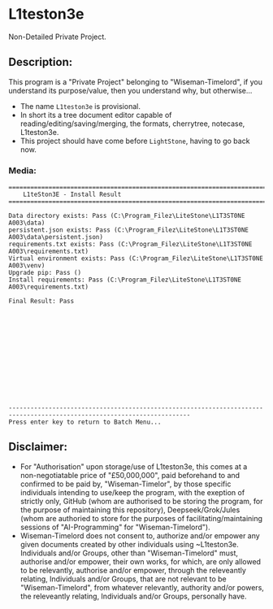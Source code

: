 # L1teston3e
Non-Detailed Private Project.

## Description:
This program is a "Private Project" belonging to "Wiseman-Timelord", if you understand its purpose/value, then you understand why, but otherwise...
- The name `L1teston3e` is provisional.
- In short its a tree document editor capable of reading/editing/saving/merging, the formats, cherrytree, notecase, L1teston3e.
- This project should have come before `LightStone`, having to go back now. 

### Media:
```
========================================================================================================================
    L1teSton3E - Install Result
========================================================================================================================

Data directory exists: Pass (C:\Program_Filez\LiteStone\L1T3ST0NE A003\data)
persistent.json exists: Pass (C:\Program_Filez\LiteStone\L1T3ST0NE A003\data\persistent.json)
requirements.txt exists: Pass (C:\Program_Filez\LiteStone\L1T3ST0NE A003\requirements.txt)
Virtual environment exists: Pass (C:\Program_Filez\LiteStone\L1T3ST0NE A003\venv)
Upgrade pip: Pass ()
Install requirements: Pass (C:\Program_Filez\LiteStone\L1T3ST0NE A003\requirements.txt)

Final Result: Pass














------------------------------------------------------------------------------------------------------------------------
Press enter key to return to Batch Menu...

```

## Disclaimer:
- For "Authorisation" upon storage/use of L1teston3e, this comes at a non-negotiatable price of "£50,000,000", paid beforehand to and confirmed to be paid by, "Wiseman-Timelor", by those specific individuals intending to use/keep the program, with the exeption of strictly only, GitHub (whom are authorised to be storing the program, for the purpose of maintaining this repository), Deepseek/Grok/Jules (whom are authoried to store for the purposes of facilitating/maintaining sessions of "AI-Programming" for "Wiseman-Timelord").
- Wiseman-Timelord does not consent to, authorize and/or empower any given documents created by other individuals using ~L1teston3e. Individuals and/or Groups, other than "Wiseman-Timelord" must, authorise and/or empower, their own works, for which, are only allowed to be relevantly, authorise and/or empower, through the releveantly relating, Individuals and/or Groups, that are not relevant to be "Wiseman-Timelord", from whatever relevantly, authority and/or powers, the releveantly relating, Individuals and/or Groups, personally have.
